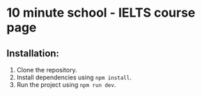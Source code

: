 # 10 minute school - IELTS course page

## Installation:

1. Clone the repository.
2. Install dependencies using `npm install`.
3. Run the project using `npm run dev`.
